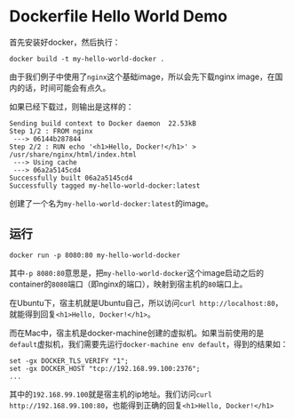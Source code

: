 Dockerfile Hello World Demo
===========================

首先安装好docker，然后执行：

```
docker build -t my-hello-world-docker .
```

由于我们例子中使用了`nginx`这个基础image，所以会先下载nginx image，在国内的话，时间可能会有点久。

如果已经下载过，则输出是这样的：

```
Sending build context to Docker daemon  22.53kB
Step 1/2 : FROM nginx
 ---> 06144b287844
Step 2/2 : RUN echo '<h1>Hello, Docker!</h1>' > /usr/share/nginx/html/index.html
 ---> Using cache
 ---> 06a2a5145cd4
Successfully built 06a2a5145cd4
Successfully tagged my-hello-world-docker:latest
```

创建了一个名为`my-hello-world-docker:latest`的image。

运行
---

```
docker run -p 8080:80 my-hello-world-docker
```

其中`-p 8080:80`意思是，把`my-hello-world-docker`这个image启动之后的container的`8080`端口（即nginx的端口），映射到宿主机的`80`端口上。

在Ubuntu下，宿主机就是Ubuntu自己，所以访问`curl http://localhost:80`，就能得到回复`<h1>Hello, Docker!</h1>`。

而在Mac中，宿主机是docker-machine创建的虚拟机。如果当前使用的是`default`虚拟机，我们需要先运行`docker-machine env default`，得到的结果如：

```
set -gx DOCKER_TLS_VERIFY "1";
set -gx DOCKER_HOST "tcp://192.168.99.100:2376";
...
```

其中的`192.168.99.100`就是宿主机的ip地址。我们访问`curl http://192.168.99.100:80`，也能得到正确的回复`<h1>Hello, Docker!</h1>`